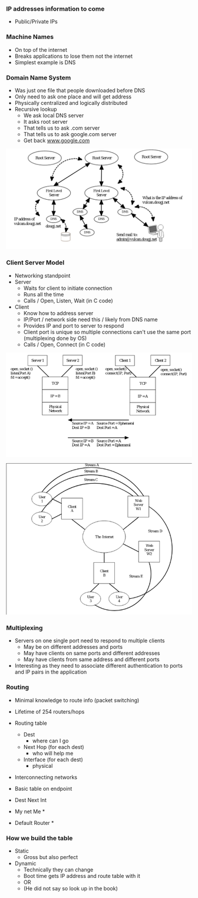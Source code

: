 
### IP addresses information to come
- Public/Private IPs

### Machine Names
- On top of the internet
- Breaks applications to lose them not the internet
- Simplest example is DNS

### Domain Name System
- Was just one file that people downloaded before DNS
- Only need to ask one place and will get address
- Physically centralized and logically distributed
- Recursive lookup
    - We ask local DNS server
    - It asks root server
    - That tells us to ask .com server
    - That tells us to ask google.com server
    - Get back www.google.com

![recursive](./DNS_recursion)

### Client Server Model
- Networking standpoint
- Server 
    - Waits for client to initiate connection
    - Runs all the time
    - Calls / Open, Listen, Wait (in C code) 
- Client 
    - Know how to address server
    - IP/Port / network side need this / likely from DNS name
    - Provides IP and port to server to respond
    - Client port is unique so multiple connections can't use the same port (multiplexing done by OS)
    - Calls / Open, Connect (in C code) 


![server_client](./server_client)


![SC_with_internet](./sc_internet)


### Multiplexing
- Servers on one single port need to respond to multiple clients 
    - May be on different addresses and ports
    - May have clients on same ports and different addresses
    - May have clients from same address and different ports
- Interesting as they need to associate different authentication to ports and IP pairs in the application

### Routing 
- Minimal knowledge to route info (packet switching)
- Lifetime of 254 routers/hops
- Routing table
    - Dest
        - where can I go
    - Next Hop (for each dest)
        - who will help me
    - Interface (for each dest)
        - physical
- Interconnecting networks

- Basic table on endpoint
- Dest      Next        Int
- My net    Me          *
- Default   Router      *

### How we build the table
- Static 
    - Gross but also perfect
- Dynamic
    - Technically they can change
    - Boot time gets IP address and route table with it
    - OR 
    - (He did not say so look up in the book) 

